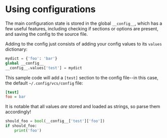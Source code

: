 # Using configurations

The main configuration state is stored in the global `__config__`, which has a few useful features, including checking if sections or options are present, and saving the config to the source file.

Adding to the config just consists of adding your config values to its `values` dictionary:

```python
mydict = {'foo': 'bar'}
global __config__
__config__.values['test'] = mydict
```

This sample code will add a `[test]` section to the config file--in this case, the default `~/.config/vcs/config` file:

```ini
[test]
foo = bar
```

It is notable that all values *are* stored and loaded as strings, so parse them accordingly!

```python
should_foo = bool(__config__['test']['foo'])
if should_foo:
    print('foo')
```
